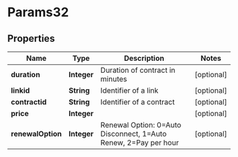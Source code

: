 
# Params32

## Properties
Name | Type | Description | Notes
------------ | ------------- | ------------- | -------------
**duration** | **Integer** | Duration of contract in minutes |  [optional]
**linkid** | **String** | Identifier of a link |  [optional]
**contractid** | **String** | Identifier of a contract |  [optional]
**price** | **Integer** |  |  [optional]
**renewalOption** | **Integer** | Renewal Option: 0&#x3D;Auto Disconnect, 1&#x3D;Auto Renew, 2&#x3D;Pay per hour |  [optional]




